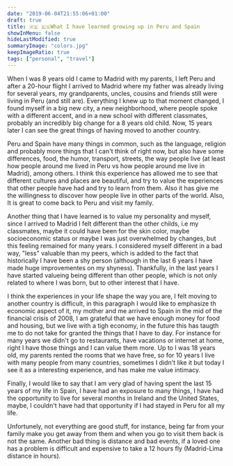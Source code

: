 ```yaml
---
date: "2019-06-04T21:55:06+01:00"
draft: true
title: 🇵🇪 🇪🇸What I have learned growing up in Peru and Spain
showInMenu: false
hideLastModified: true
summaryImage: "colors.jpg"
keepImageRatio: true
tags: ["personal", "travel"]
---
```


When I was 8 years old I came to Madrid with my parents, I left Peru and after a 20-hour flight I arrived to Madrid where my father was already living for several years, my grandparents, uncles, cousins and friends still were living in Peru (and still are). Everything I knew up to that moment changed, I found myself
in a big new city, a new neighborhood, where people spoke with a different accent, and in a new school with different classmates, probably an incredibly big change for a 8 years old
child. Now, 15 years later I can see the great things of having moved to another country.

Peru and Spain have many things in common, such as the language, religion and probably more things that I can't think of right now, but also 
have some differences, food, the humor, transport, streets, the way people live (at least how people around me lived in Peru vs how people around me live in Madrid), 
among others. I think this experience has allowed me to see that different cultures and places are beautiful, and try to value the experiences that other people have had and try to learn from them. Also it has give me the willingness to discover how people live in other parts of the world. Also, It is great to come back to Peru and visit my family.

Another thing that I have learned is to value my personality and myself, since I arrived to Madrid I felt different than the other childs, i.e my classmates, maybe it could have been for the skin color, maybe socioeconomic status or maybe I was just overwhelmed by changes, but this feeling remained for many years. I considered myself different in a bad way, "less" valuable than my peers, which is added to the fact that historically I have been a shy person (although in the last 6 years I have made huge improvementes on my shyness). Thankfully, in the last years I have started valueing being different than other people, which is not only related to where I was born, but to other interest that I have.

I think the experiences in your life shape the way you are, I felt moving to another country is difficult, in this paragraph I would like
to emphasize th economic aspect of it, my mother and me arrived to Spain in the mid of the financial crisis of 2008, I am grateful that we have enough
money for food and housing, but we live with a tigh economy, in the future this has taugth me to do not take for granted the things that I have to day. For
instance for many years we didn't go to restaurants, have vacations or internet at home, right I have those things and I can value them more. Up to I was 18 years old, my
parents rented the rooms that we have free, so for 10 years I live with many people from many countries, sometimes I didn't like it but today I see it as a interesting 
experience, and has make me value intimacy.

Finally, I would like to say that I am very glad of having spent the last 15 years of my life in Spain, 
I have had an exposure to many things, I have had the opportunity to live for several months in Ireland and the United States,
maybe, I couldn't have had that opportunity if I had stayed in Peru for all my life.

Unfortunely, not everything are good stuff, for instance, being far from your family make you
get away from them and when you go to visit them back is not the same. Another bad thing is distance and bad events,
if a loved one has a problem is difficult and expensive to take a 12 hours fly (Madrid-Lima distance in hours).